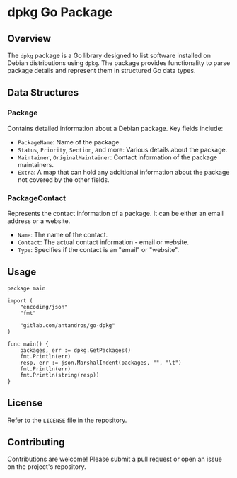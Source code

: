 
# dpkg Go Package

## Overview

The `dpkg` package is a Go library designed to list software installed on Debian distributions using `dpkg`. The package provides functionality to parse package details and represent them in structured Go data types.

## Data Structures

### Package

Contains detailed information about a Debian package. Key fields include:

- `PackageName`: Name of the package.
- `Status`, `Priority`, `Section`, and more: Various details about the package.
- `Maintainer`, `OriginalMaintainer`: Contact information of the package maintainers.
- `Extra`: A map that can hold any additional information about the package not covered by the other fields.

### PackageContact

Represents the contact information of a package. It can be either an email address or a website.

- `Name`: The name of the contact.
- `Contact`: The actual contact information - email or website.
- `Type`: Specifies if the contact is an "email" or "website".

## Usage

```
package main

import (
	"encoding/json"
	"fmt"

	"gitlab.com/antandros/go-dpkg"
)

func main() {
	packages, err := dpkg.GetPackages()
	fmt.Println(err)
	resp, err := json.MarshalIndent(packages, "", "\t")
	fmt.Println(err)
	fmt.Println(string(resp))
}
```

## License

Refer to the `LICENSE` file in the repository.

## Contributing

Contributions are welcome! Please submit a pull request or open an issue on the project's repository.